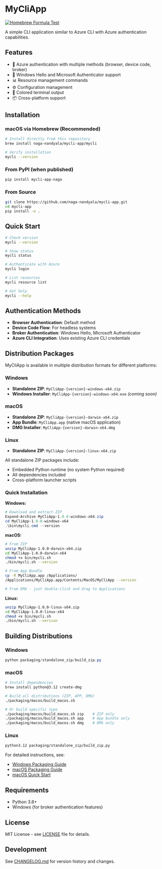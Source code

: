 # MyCliApp

[![Homebrew Formula Test](https://github.com/naga-nandyala/mycli-app/actions/workflows/test-homebrew-formula.yml/badge.svg)](https://github.com/naga-nandyala/mycli-app/actions/workflows/test-homebrew-formula.yml)

A simple CLI application similar to Azure CLI with Azure authentication capabilities.

## Features

- 🔐 Azure authentication with multiple methods (browser, device code, broker)
- 🌟 Windows Hello and Microsoft Authenticator support
- 📊 Resource management commands
- ⚙️ Configuration management
- 🎨 Colored terminal output
- 📦 Cross-platform support

## Installation

### macOS via Homebrew (Recommended)
```bash
# Install directly from this repository
brew install naga-nandyala/mycli-app/mycli

# Verify installation
mycli --version
```

### From PyPI (when published)
```bash
pip install mycli-app-naga
```

### From Source
```bash
git clone https://github.com/naga-nandyala/mycli-app.git
cd mycli-app
pip install -e .
```

## Quick Start

```bash
# Check version
mycli --version

# Show status
mycli status

# Authenticate with Azure
mycli login

# List resources
mycli resource list

# Get help
mycli --help
```

## Authentication Methods

- **Browser Authentication**: Default method
- **Device Code Flow**: For headless systems
- **Broker Authentication**: Windows Hello, Microsoft Authenticator
- **Azure CLI Integration**: Uses existing Azure CLI credentials

## Distribution Packages

MyCliApp is available in multiple distribution formats for different platforms:

### Windows
- **Standalone ZIP**: `MyCliApp-{version}-windows-x64.zip`
- **Windows Installer**: `MyCliApp-{version}-windows-x64.exe` *(coming soon)*

### macOS
- **Standalone ZIP**: `MyCliApp-{version}-darwin-x64.zip`
- **App Bundle**: `MyCliApp.app` (native macOS application)
- **DMG Installer**: `MyCliApp-{version}-darwin-x64.dmg`

### Linux
- **Standalone ZIP**: `MyCliApp-{version}-linux-x64.zip`

All standalone ZIP packages include:
- Embedded Python runtime (no system Python required)
- All dependencies included
- Cross-platform launcher scripts

### Quick Installation

**Windows:**
```powershell
# Download and extract ZIP
Expand-Archive MyCliApp-1.0.0-windows-x64.zip
cd MyCliApp-1.0.0-windows-x64
.\bin\mycli.cmd --version
```

**macOS:**
```bash
# From ZIP
unzip MyCliApp-1.0.0-darwin-x64.zip
cd MyCliApp-1.0.0-darwin-x64
chmod +x bin/mycli.sh
./bin/mycli.sh --version

# From App Bundle
cp -R MyCliApp.app /Applications/
/Applications/MyCliApp.app/Contents/MacOS/MyCliApp --version

# From DMG - just double-click and drag to Applications
```

**Linux:**
```bash
unzip MyCliApp-1.0.0-linux-x64.zip
cd MyCliApp-1.0.0-linux-x64
chmod +x bin/mycli.sh
./bin/mycli.sh --version
```

## Building Distributions

### Windows
```powershell
python packaging/standalone_zip/build_zip.py
```

### macOS
```bash
# Install dependencies
brew install python@3.12 create-dmg

# Build all distributions (ZIP, APP, DMG)
./packaging/macos/build_macos.sh

# Or build specific type
./packaging/macos/build_macos.sh zip    # ZIP only
./packaging/macos/build_macos.sh app    # App bundle only
./packaging/macos/build_macos.sh dmg    # DMG only
```

### Linux
```bash
python3.12 packaging/standalone_zip/build_zip.py
```

For detailed instructions, see:
- [Windows Packaging Guide](packaging/standalone_zip/README.md)
- [macOS Packaging Guide](packaging/macos/README.md)
- [macOS Quick Start](packaging/macos/QUICK_START.md)

## Requirements

- Python 3.8+
- Windows (for broker authentication features)

## License

MIT License - see [LICENSE](LICENSE) file for details.

## Development

See [CHANGELOG.md](CHANGELOG.md) for version history and changes.
